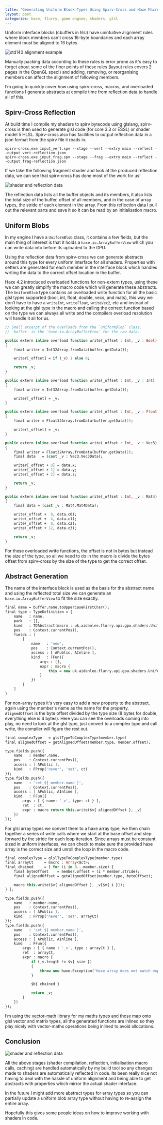 ```yaml
---
title: "Generating Uniform Block Types Using Spirv-Cross and Haxe Macros"
layout: post
categories: haxe, flurry, game engine, shaders, glsl
---
```


Uniform interface blocks (cbuffers in hlsl) have unintuitive alignment rules where block members can't cross 16-byte boundaries and each array element must be aligned to 16 bytes.

![std140 alignment example](https://raw.githubusercontent.com/Aidan63/aidan63.github.io/master/_posts/assets/2021-08-28/std140-alignment.png)

Manually packing data according to these rules is error prone as it's easy to forget about some of the finer points of these rules (layout rules covers 2 pages in the OpenGL spec!) and adding, removing, or reorganising members can affect the alignment of following members.

I’m going to quickly cover how using spirv-cross, macros, and overloaded functions I generate abstracts at compile time from reflection data to handle all of this.

## Spirv-Cross Reflection

At build time I compile my shaders to spirv bytecode using glslang, spirv-cross is then used to generate glsl code (for core 3.3 or ESSL) or shader model 5 HLSL. Spirv-cross also has facilities to output reflection data in a json format from the spirv file it reads in.

```shell
spirv-cross.exe input_vert.spv --stage --vert --extry main --reflect --output vert-reflection.json
spirv-cross.exe input_frag.spv --stage --frag --extry main --reflect --output frag-reflection.json
```

If we take the following fragment shader and look at the produced reflection data, we can see that spirv-cross has done most of the work for us!

![shader and reflection data](https://raw.githubusercontent.com/Aidan63/aidan63.github.io/master/_posts/assets/2021-08-28/shader-and-reflection.png)

The reflection data lists all the buffer objects and its members, it also lists the total size of the buffer, offset of all members, and in the case of array types, the stride of each element in the array. From this reflection data I pull out the relevant parts and save it so it can be read by an initialisation macro.

## Uniform Blobs

In my engine I have a `UniformBlob` class, it contains a few fields, but the main thing of interest is that it holds a `haxe.io.ArrayBufferView` which you can write data into before its uploaded to the GPU.

Using the reflection data from spirv-cross we can generate abstracts around this type for every uniform interface for all shaders. Properties with setters are generated for each member in the interface block which handles writing the data to the correct offset location in the buffer.

Haxe 4.2 introduced overloaded functions for non-extern types, using these we can greatly simplify the macro code which will generate these abstracts. The `UniformBlob` type contains an overloaded write function for all the basic glsl types supported (bool, int, float, double, vecs, and mats), this way we don’t have to have a `writeInt`, `writeFloat`, `writeVec2`, etc and instead of looking at the glsl type in the macro and calling the correct function based on the type we can always all write and the compilers overload resolution will handle it all for us.

```haxe
// Small excerpt of the overloads from the `UniformBlob` class.
// `buffer` is the `haxe.io.ArrayBufferView` for the raw data.

public extern inline overload function write(_offset : Int, _v : Bool)
{
    final writer = Int32Array.fromData(buffer.getData());

    writer[_offset] = if (_v) 1 else 0;

    return _v;
}

public extern inline overload function write(_offset : Int, _v : Int)
{
    final writer = Int32Array.fromData(buffer.getData());

    writer[_offset] = _v;
}

public extern inline overload function write(_offset : Int, _v : Float)
{
    final writer = Float32Array.fromData(buffer.getData());

    writer[_offset] = _v;
}

public extern inline overload function write(_offset : Int, _v : Vec3)
{
    final writer = Float32Array.fromData(buffer.getData());
    final data   = (cast _v : Vec3.Vec3Data);

    writer[_offset + 0] = data.x;
    writer[_offset + 1] = data.y;
    writer[_offset + 2] = data.z;

    return _v;
}

public extern inline overload function write(_offset : Int, _v : Mat4)
{
    final data = (cast _v : Mat4.Mat4Data);

    write(_offset +  0, data.c0);
    write(_offset +  4, data.c1);
    write(_offset +  8, data.c2);
    write(_offset + 12, data.c3);

    return _v;
}
```

For these overloaded write functions, the offset is not in bytes but instead the size of the type, so all we need to do in the macro is divide the bytes offset from spirv-cross by the size of the type to get the correct offset.

## Abstract Generation

The name of the interface block is used as the basis for the abstract name and using the reflected total size we can generate an `haxe.io.ArrayBufferView` to fit the size exactly.

```haxe
final name = buffer.name.toUpperCaseFirstChar();
final type : TypeDefinition = {
    name   : name,
    pack   : [],
    kind   : TDAbstract(macro : uk.aidanlee.flurry.api.gpu.shaders.UniformBlob, null, [ macro : uk.aidanlee.flurry.api.gpu.shaders.UniformBlob ]),
    pos    : Context.currentPos(),
    fields : [
        {
            name   : 'new',
            pos    : Context.currentPos(),
            access : [ APublic, AInline ],
            kind   : FFun({
                args : [],
                expr : macro {
                    this = new uk.aidanlee.flurry.api.gpu.shaders.UniformBlob($v{ buffer.name }, new haxe.io.ArrayBufferView($v{ buffer.size }));
                }
            })
        }
    ]
}
```

For non-array types it's very easy to add a new property to the abstract, again using the member's name as the name for the property. `AlignedOffset` is the byte offset divided by the type size (8 bytes for double, everything else is 4 bytes). Here you can see the overloads coming into play, no need to look at the glsl type, just convert to a complex type and call write, the compiler will figure the rest out.

```haxe
final complexType   = glslTypeToComplexType(member.type)
final alignedOffset = getAlignedOffset(member.type, member.offset);

type.fields.push({
    name   : member.name,
    pos    : Context.currentPos(),
    access : [ APublic ],
    kind   : FProp('never', 'set', ct)
});
type.fields.push({
    name   : 'set_${ member.name }',
    pos    : Context.currentPos(),
    access : [ APublic, AInline ],
    kind   : FFun({
        args : [ { name: '_v', type: ct } ],
        ret  : ct,
        expr : macro return this.write($v{ alignedOffset }, _v)
    })
});
```

For glsl array types we convert them to a haxe array type, we then chain together a series of write calls where we start at the base offset and step forward by the stride for each loop iteration. Since arrays must be constant sized in uniform interfaces, we can check to make sure the provided haxe array is the correct size and unroll the loop in the macro code.

```haxe
final complexType = glslTypeToComplexType(member.type)
final arrayCt     = macro : Array<$ct>;
final chained     = [ for (i in 0...member.size) {
    final byteOffset    = member.offset + (i * member.stride);
    final alignedOffset = getAlignedOffset(member.type, byteOffset);

    macro this.write($v{ alignedOffset }, _v[$v{ i }]);
} ];

type.fields.push({
    name   : member.name,
    pos    : Context.currentPos(),
    access : [ APublic ],
    kind   : FProp('never', 'set', arrayCt)
});
type.fields.push({
    name   : 'set_${ member.name }',
    pos    : Context.currentPos(),
    access : [ APublic, AInline ],
    kind   : FFun({
        args : [ { name : '_v', type : arrayCt } ],
        ret  : arrayCt,
        expr : macro {
            if (_v.length != $v{ size })
            {
                throw new haxe.Exception('Haxe array does not match expected shader array size');
            }

            $b{ chained }

            return _v;
        }
    })
});
```

I’m using the [vector-math](https://github.com/haxiomic/vector-math/) library for my maths types and those map onto glsl vector and matrix types, all the generated functions are inlined so they play nicely with vector-maths operations being inlined to avoid allocations.

## Conclusion

![shader and reflection data](https://raw.githubusercontent.com/Aidan63/aidan63.github.io/master/_posts/assets/2021-08-28/from-to.png)

All the above stages (shader compilation, reflection, initialisation macro calls, caching) are handled automatically by my build tool so any changes made to shaders are automatically reflected in code. Its been really nice not having to deal with the hassle of uniform alignment and being able to get abstracts with properties which mirror the actual shader interface.

In the future I might add more abstract types for array types so you can partially update a uniform blob array type without having to re-assign the entire array.

Hopefully this gives some people ideas on how to improve working with shaders in code. 
